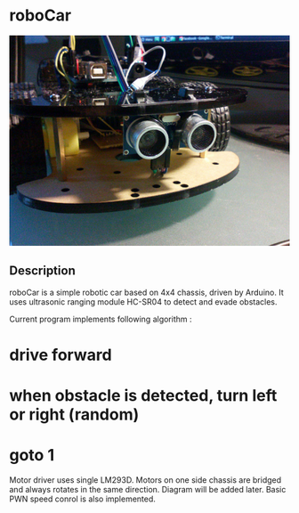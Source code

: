 # roboCar

![roboCar](assets/img/1.jpg)

## Description
roboCar is a simple robotic car based on 4x4 chassis, driven by Arduino. It uses ultrasonic ranging module HC-SR04 to detect and evade obstacles. 

Current program implements following algorithm :
# drive forward
# when obstacle is detected, turn left or right (random)
# goto 1

Motor driver uses single LM293D. Motors on one side chassis are bridged and always rotates in the same direction. Diagram will be added later.
Basic PWN speed conrol is also implemented.